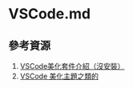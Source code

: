 # VSCode.md

## 參考資源

1. [VSCode美化套件介紹（沒安裝）](https://zhuanlan.zhihu.com/p/112016680?utm_id=0)
2. [VSCode 美化主題之類的](https://blog.csdn.net/Mculover666/article/details/89228241)